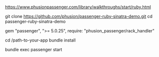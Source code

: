 
https://www.phusionpassenger.com/library/walkthroughs/start/ruby.html

git clone https://github.com/phusion/passenger-ruby-sinatra-demo.git
cd passenger-ruby-sinatra-demo

gem "passenger", ">= 5.0.25", require: "phusion_passenger/rack_handler"

cd /path-to-your-app
bundle install

bundle exec passenger start
